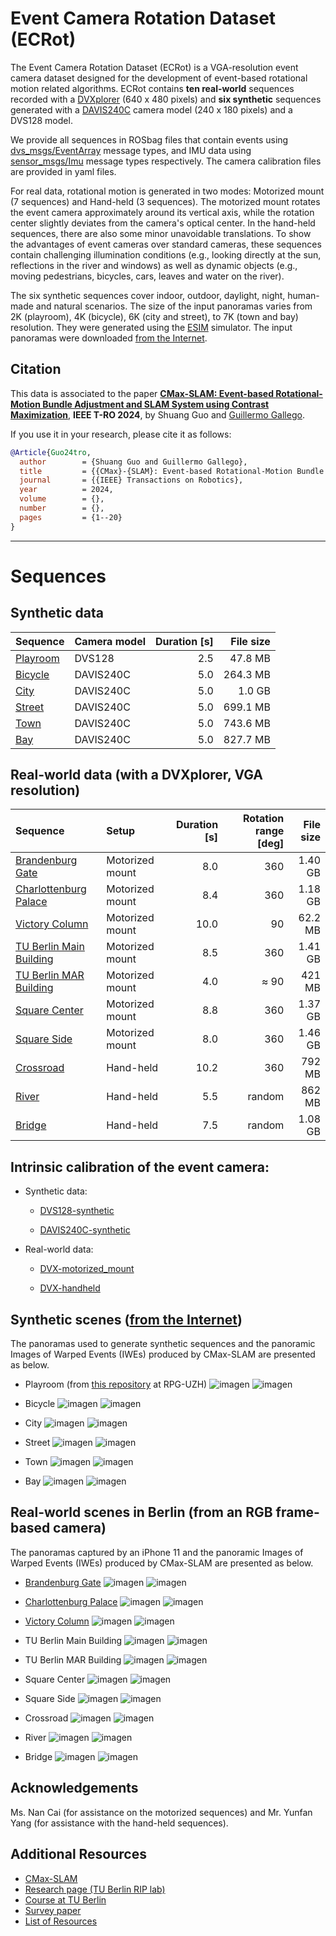 # Event Camera Rotation Dataset (ECRot)

The Event Camera Rotation Dataset (ECRot) is a VGA-resolution event camera dataset designed for the development of event-based rotational motion related algorithms. ECRot contains **ten real-world** sequences recorded with a [DVXplorer](https://inivation.com/) (640 x 480 pixels) and **six synthetic** sequences generated with a [DAVIS240C](https://inilabs.com/products/) camera model (240 x 180 pixels) and a DVS128 model.

We provide all sequences in ROSbag files that contain events using [dvs_msgs/EventArray](https://github.com/uzh-rpg/rpg_dvs_ros/blob/master/dvs_msgs/msg/EventArray.msg) message types, and IMU data using [sensor_msgs/Imu](http://docs.ros.org/en/api/sensor_msgs/html/msg/Imu.html) message types respectively. The camera calibration files are provided in yaml files.

For real data, rotational motion is generated in two modes: Motorized mount (7 sequences) and Hand-held (3 sequences). The motorized mount rotates the event camera approximately around its vertical axis, while the rotation center slightly deviates from the camera's optical center. In the hand-held sequences, there are also some minor unavoidable translations. To show the advantages of event cameras over standard cameras, these sequences contain challenging illumination conditions (e.g., looking directly at the sun, reflections in the river and windows) as well as dynamic objects (e.g., moving pedestrians, bicycles, cars, leaves and water on the river).

The six synthetic sequences cover indoor, outdoor, daylight, night, human-made and natural scenarios. The size of the input panoramas varies from 2K (playroom), 4K (bicycle), 6K (city and street), to 7K (town and bay) resolution. They were generated using the [ESIM](https://github.com/uzh-rpg/rpg_esim) simulator. The input panoramas were downloaded [from the Internet](https://www.flickr.com/groups/equirectangular/pool/).

## Citation

This data is associated to the paper [**CMax-SLAM: Event-based Rotational-Motion Bundle Adjustment and SLAM System using Contrast Maximization**](https://arxiv.org/pdf/2403.08119), **IEEE T-RO 2024**, by Shuang Guo and [Guillermo Gallego](https://sites.google.com/view/guillermogallego).

If you use it in your research, please cite it as follows:

```bibtex
@Article{Guo24tro,
  author        = {Shuang Guo and Guillermo Gallego},
  title         = {{CMax}-{SLAM}: Event-based Rotational-Motion Bundle Adjustment and {SLAM} System using Contrast Maximization},
  journal       = {{IEEE} Transactions on Robotics},
  year          = 2024,
  volume        = {},
  number        = {},
  pages         = {1--20}
}
```


-------
# Sequences

## Synthetic data

| Sequence | Camera model | Duration [s] | File size |
| :-----| :-----| ----: | ----: |
| [Playroom](https://drive.google.com/drive/folders/1DWuEsDUWJBxwpPoZSOvpZrtZ9iMNMlfB?usp=sharing) | DVS128 | 2.5 | 47.8 MB |
| [Bicycle](https://drive.google.com/drive/folders/1P3xt38J1QuXpk3RZ-LO1znu7LR7uare2?usp=sharing) | DAVIS240C | 5.0 | 264.3 MB |
| [City](https://drive.google.com/drive/folders/1w4AEgAAlrUZORWa6ajPDGoqkTv8TozNm?usp=sharing) | DAVIS240C | 5.0 | 1.0 GB |
| [Street](https://drive.google.com/drive/folders/1gAAN5gNLrR_4gsDIgGqy84xtuFcR6yLA?usp=sharing) | DAVIS240C | 5.0 | 699.1 MB |
| [Town](https://drive.google.com/drive/folders/1YQE0CnuUfdWj-iDtff9zhu2O1V4o7NQX?usp=sharing) | DAVIS240C | 5.0 | 743.6 MB |
| [Bay](https://drive.google.com/drive/folders/1af7U1l2eKo7OiBi10kZrpcSexxDtSZqI?usp=sharing) | DAVIS240C | 5.0 | 827.7 MB |

## Real-world data (with a DVXplorer, VGA resolution)

| Sequence | Setup | Duration [s] | Rotation range [deg] | File size |
| :-----| :-----| ----: | ----: | ----: |
| [Brandenburg Gate](https://drive.google.com/drive/folders/1k8C2ngoSKyy9yZOoFwEZWAGs2Utygz5Z?usp=sharing) | Motorized mount | 8.0 | 360 | 1.40 GB |
| [Charlottenburg Palace](https://drive.google.com/drive/folders/1_1tGqoZB4BnVk4Vt4OnlNTCKV4oXzWw1?usp=sharing) | Motorized mount | 8.4 | 360 | 1.18 GB |
| [Victory Column](https://drive.google.com/drive/folders/1MbKtWNnaJ_l4iKyW8M0FA6McqKv-X3nc?usp=sharing) | Motorized mount  | 10.0 | 90 | 62.2 MB |
| [TU Berlin Main Building](https://drive.google.com/drive/folders/1LSo-IyDAQdHpMJwYjzcVXaM6Yms-8X6k?usp=sharing) | Motorized mount | 8.5 | 360 | 1.41 GB |
| [TU Berlin MAR Building](https://drive.google.com/drive/folders/1uX4DrY5YoCCyEClXmNiE90_fpoZIrED6?usp=sharing) | Motorized mount | 4.0 | $\approx$ 90 | 421 MB |
| [Square Center](https://drive.google.com/drive/folders/18gVBZSuy2qbyLIwg0kNjVy3_1gkuslia?usp=sharing) | Motorized mount  | 8.8 | 360 | 1.37 GB |
| [Square Side](https://drive.google.com/drive/folders/14hbk54NcUG6uOrsdKqaOzDprQyaxyvNX?usp=sharing) | Motorized mount | 8.0 | 360 | 1.46 GB |
| [Crossroad](https://drive.google.com/drive/folders/1skZ2LNLBMXbtJaWzy2ijKtlHXYZ9SwAA?usp=sharing) | Hand-held | 10.2 | 360 | 792 MB |
| [River](https://drive.google.com/drive/folders/1USBO6u9tgF-YVMqNABKMDEQwa3peOlH5?usp=sharing) | Hand-held | 5.5 | random | 862 MB |
| [Bridge](https://drive.google.com/drive/folders/1BArPM4voy290iZDDwnoOaBlLZ-YdTQqH?usp=sharing) | Hand-held | 7.5 | random | 1.08 GB |

## Intrinsic calibration of the event camera:

- Synthetic data:
  * [DVS128-synthetic](https://drive.google.com/file/d/1Cd_CvFuUTqtJnRkMbV2X4b-4vEC6oRmo/view?usp=sharing)

  * [DAVIS240C-synthetic](https://drive.google.com/file/d/1Z9i30YX0PjeOq8b8kTxdP05MXX3ForA7/view?usp=sharing)

- Real-world data:
  * [DVX-motorized_mount](https://drive.google.com/file/d/1NqmTqD_S-3Ff0YsgIvEJdnzrZ4Lu0lNy/view?usp=sharing)

  * [DVX-handheld](https://drive.google.com/file/d/1c12Y8s3klhSWhw8D5xvoi7zOqdrMDt4m/view?usp=sharing)

## Synthetic scenes ([from the Internet](https://www.flickr.com/groups/equirectangular/pool/))

The panoramas used to generate synthetic sequences and the panoramic Images of Warped Events (IWEs) produced by CMax-SLAM are presented as below.

- Playroom (from [this repository](https://github.com/uzh-rpg/rpg_image_reconstruction_from_events) at RPG-UZH)
![imagen](images/panoramas/synth_data/flyring_room.jpg)
![imagen](images/iwe/synth_data/flying_room.png)

- Bicycle
![imagen](images/panoramas/synth_data/bicycle.jpg)
![imagen](images/iwe/synth_data/bicycle.png)

- City
![imagen](images/panoramas/synth_data/city.jpg)
![imagen](images/iwe/synth_data/city.png)

- Street
![imagen](images/panoramas/synth_data/street.jpg)
![imagen](images/iwe/synth_data/street.png)

- Town
![imagen](images/panoramas/synth_data/town.jpg)
![imagen](images/iwe/synth_data/town.png)

- Bay
![imagen](images/panoramas/synth_data/bay.jpg)
![imagen](images/iwe/synth_data/bay.png)

## Real-world scenes in Berlin (from an RGB frame-based camera)

The panoramas captured by an iPhone 11 and the panoramic Images of Warped Events (IWEs) produced by CMax-SLAM are presented as below.

- [Brandenburg Gate](https://en.wikipedia.org/wiki/Brandenburg_Gate)
![imagen](images/panoramas/real_data/brandenburg_gate.jpg)
![imagen](images/iwe/real_data/brandenburg_gate.png)

- [Charlottenburg Palace](https://de.wikipedia.org/wiki/Schloss_Charlottenburg)
![imagen](images/panoramas/real_data/charlottenburg_palace.jpg)
![imagen](images/iwe/real_data/charlottenburg_palace.png)

- [Victory Column](https://en.wikipedia.org/wiki/Berlin_Victory_Column)
![imagen](images/panoramas/real_data/victory_column.jpg)
![imagen](images/iwe/real_data/victory_column.png)

- TU Berlin Main Building
![imagen](images/panoramas/real_data/tub_main_building.jpg)
![imagen](images/iwe/real_data/tub_main_building.png)

- TU Berlin MAR Building
![imagen](images/panoramas/real_data/tub_mar_building.jpg)
![imagen](images/iwe/real_data/tub_mar_building.png)

- Square Center
![imagen](images/panoramas/real_data/square_center.jpg)
![imagen](images/iwe/real_data/square_center.png)

- Square Side
![imagen](images/panoramas/real_data/square_side.jpg)
![imagen](images/iwe/real_data/square_side.png)

- Crossroad
![imagen](images/panoramas/real_data/crossroad.jpg)
![imagen](images/iwe/real_data/crossroad.png)

- River
![imagen](images/panoramas/real_data/river.jpg)
![imagen](images/iwe/real_data/river.png)

- Bridge
![imagen](images/panoramas/real_data/bridge.jpg)
![imagen](images/iwe/real_data/bridge.png)

## Acknowledgements
Ms. Nan Cai (for assistance on the motorized sequences) and Mr. Yunfan Yang (for assistance with the hand-held sequences).

## Additional Resources
* [CMax-SLAM](https://github.com/tub-rip/cmax_slam)
* [Research page (TU Berlin RIP lab)](https://sites.google.com/view/guillermogallego/research/event-based-vision)
* [Course at TU Berlin](https://sites.google.com/view/guillermogallego/teaching/event-based-robot-vision)
* [Survey paper](http://rpg.ifi.uzh.ch/docs/EventVisionSurvey.pdf)
* [List of Resources](https://github.com/uzh-rpg/event-based_vision_resources)

